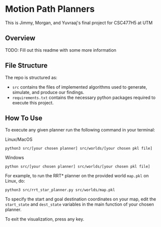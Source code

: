 # Motion Path Planners

This is Jimmy, Morgan, and Yuvraaj's final project for CSC477H5 at UTM

## Overview
TODO: Fill out this readme with some more information

## File Structure
The repo is structured as:

-   `src` contains the files of implemented algorithms used to generate, simulate, and produce our findings.
-   `requirements.txt` contains the necessary python packages required to execute this project.

## How To Use
To execute any given planner run the following command in your terminal:

Linux/MacOS
```
python3 src/[your chosen planner] src/worlds/[your chosen pkl file]
```

Windows
```
python src/[your chosen planner] src/worlds/[your chosen pkl file]
```

For example, to run the RRT* planner on the provided world `map.pkl` on Linux, do:
```
python3 src/rrt_star_planner.py src/worlds/map.pkl
```

To specify the start and goal destination coordinates on your map, edit the `start_state` and `dest_state` variables in the main function of your chosen planner.

To exit the visualization, press any key.
